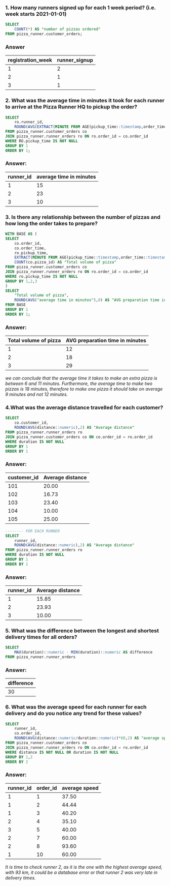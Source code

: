 ### 1. How many runners signed up for each 1 week period? (i.e. week starts 2021-01-01)
````sql
SELECT 
	COUNT(*) AS "number of pizzas ordered"
FROM pizza_runner.customer_orders;
````
### Answer
| registration_week | runner_signup |
|------------------|---------------|
| 1                | 2             |
| 2               |   1           |
| 3                | 1             |
### 2. What was the average time in minutes it took for each runner to arrive at the Pizza Runner HQ to pickup the order?
````sql
SELECT 
	ro.runner_id,
	ROUND(AVG(EXTRACT(MINUTE FROM AGE(pickup_time::timestamp,order_time::timestamp))),0) AS "average time in minutes"
FROM pizza_runner.customer_orders co
JOIN pizza_runner.runner_orders ro ON ro.order_id = co.order_id
WHERE RO.pickup_time IS NOT NULL
GROUP BY 1
ORDER BY 1;
````
### Answer:
| runner_id | average time in minutes |
|-----------|------------------------|
|    1      |           15           |
|    2      |           23           |
|    3      |           10           |

### 3. Is there any relationship between the number of pizzas and how long the order takes to prepare?
````sql
WITH BASE AS (
SELECT 
	co.order_id,
	co.order_time,
	ro.pickup_time,
	EXTRACT(MINUTE FROM AGE(pickup_time::timestamp,order_time::timestamp)) AS "average time in minutes",
	COUNT(co.pizza_id) AS "Total volume of pizza"
FROM pizza_runner.customer_orders co
JOIN pizza_runner.runner_orders ro ON ro.order_id = co.order_id
WHERE ro.pickup_time IS NOT NULL
GROUP BY 1,2,3
)
SELECT
	"Total volume of pizza",
	ROUND(AVG("average time in minutes"),0) AS "AVG preparation time in minutes"
FROM BASE
GROUP BY 1
ORDER BY 1;
````
### Answer:
| Total volume of pizza | AVG preparation time in minutes |
|-----------------------|---------------------------------|
| 1                     | 12                              |
| 2                     | 18                              |
| 3                     | 29                              |

*we can conclude that the average time it takes to make an extra pizza is between 6 and 11 minutes.
Furthermore, the average time to make two pizzas is 18 minutes, therefore to make one pizza it should take on average 9 minutes and not 12 minutes.*

### 4.What was the average distance travelled for each customer?
````sql
SELECT
	co.customer_id,
	ROUND(AVG(distance::numeric),2) AS "Average distance"
FROM pizza_runner.runner_orders ro
JOIN pizza_runner.customer_orders co ON co.order_id = ro.order_id
WHERE duration IS NOT NULL
GROUP BY 1
ORDER BY 1

````
### Answer:
| customer_id | Average distance |
|-------------|-----------------|
| 101         | 20.00           |
| 102         | 16.73           |
| 103         | 23.40           |
| 104         | 10.00           |
| 105         | 25.00           |

````sql
-------- FOR EACH RUNNER
SELECT
	runner_id,
	ROUND(AVG(distance::numeric),2) AS "Average distance"
FROM pizza_runner.runner_orders ro
WHERE duration IS NOT NULL
GROUP BY 1
ORDER BY 1
````
### Answer:
| runner_id | Average distance |
|-----------|-----------------|
| 1         | 15.85           |
| 2         | 23.93           |
| 3         | 10.00           |

### 5. What was the difference between the longest and shortest delivery times for all orders?
````sql
SELECT 
	MAX(duration)::numeric - MIN(duration)::numeric AS difference
FROM pizza_runner.runner_orders
````
### Answer: 
| difference |
|------------|
|     30     |

### 6. What was the average speed for each runner for each delivery and do you notice any trend for these values?
````sql
SELECT
	runner_id,
	co.order_id,
	ROUND(AVG(distance::numeric/duration::numeric)*60,2) AS "average speed"
FROM pizza_runner.customer_orders co 
JOIN pizza_runner.runner_orders ro ON co.order_id = ro.order_id
WHERE distance IS NOT NULL OR duration IS NOT NULL
GROUP BY 1,2
ORDER BY 2
````
### Answer: 
| runner_id | order_id | average speed |
|----------|----------|-------|
| 1        | 1        | 37.50 |
| 1        | 2        | 44.44 |
| 1        | 3        | 40.20 |
| 2        | 4        | 35.10 |
| 3        | 5        | 40.00 |
| 2        | 7        | 60.00 |
| 2        | 8        | 93.60 |
| 1        | 10       | 60.00 |

*It is time to check runner 2, as it is the one with the highest average speed, with 93 km, it could be a database error or that runner 2 was very late in delivery times.*
